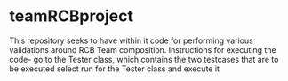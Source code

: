# teamRCBproject
This repository seeks to have within it code for performing various validations around RCB Team composition.  Instructions for executing the code-  go to the Tester class, which contains the two testcases that are to be executed select run for the Tester class and execute it
